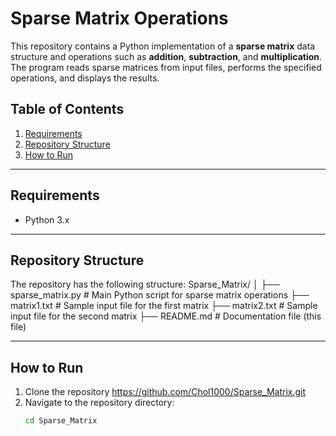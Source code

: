 # Sparse Matrix Operations

This repository contains a Python implementation of a **sparse matrix** data structure and operations such as **addition**, **subtraction**, and **multiplication**. The program reads sparse matrices from input files, performs the specified operations, and displays the results.

## Table of Contents
1. [Requirements](#requirements)
2. [Repository Structure](#repository-structure)
3. [How to Run](#how-to-run)
---

## Requirements
- Python 3.x

---

## Repository Structure
The repository has the following structure:
Sparse_Matrix/
│
├── sparse_matrix.py # Main Python script for sparse matrix operations
├── matrix1.txt # Sample input file for the first matrix
├── matrix2.txt # Sample input file for the second matrix
├── README.md # Documentation file (this file)


---

## How to Run
1. Clone the repository https://github.com/Chol1000/Sparse_Matrix.git
2. Navigate to the repository directory:
   ```bash
   cd Sparse_Matrix

